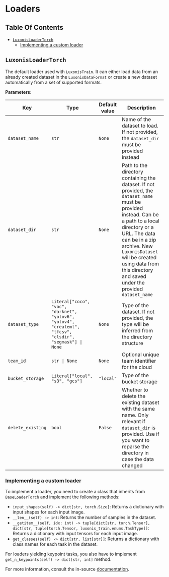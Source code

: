 # Loaders

## Table Of Contents

- [`LuxonisLoaderTorch`](#luxonisloadertorch)
  - [Implementing a custom loader](#implementing-a-custom-loader)

## `LuxonisLoaderTorch`

The default loader used with `LuxonisTrain`. It can either load data from an already created dataset in the `LuxonisDataFormat` or create a new dataset automatically from a set of supported formats.

**Parameters:**

| Key               | Type                                                                                                      | Default value | Description                                                                                                                                                                                                                                                                                                |
| ----------------- | --------------------------------------------------------------------------------------------------------- | ------------- | ---------------------------------------------------------------------------------------------------------------------------------------------------------------------------------------------------------------------------------------------------------------------------------------------------------- |
| `dataset_name`    | `str`                                                                                                     | `None`        | Name of the dataset to load. If not provided, the `dataset_dir` must be provided instead                                                                                                                                                                                                                   |
| `dataset_dir`     | `str`                                                                                                     | `None`        | Path to the directory containing the dataset. If not provided, the `dataset_name` must be provided instead. Can be a path to a local directory or a URL. The data can be in a zip archive. New `LuxonisDataset` will be created using data from this directory and saved under the provided `dataset_name` |
| `dataset_type`    | `Literal["coco", "voc", "darknet", "yolov6", "yolov4", "createml", "tfcsv", "clsdir", "segmask"] \| None` | `None`        | Type of the dataset. If not provided, the type will be inferred from the directory structure                                                                                                                                                                                                               |
| `team_id`         | `str \| None`                                                                                             | `None`        | Optional unique team identifier for the cloud                                                                                                                                                                                                                                                              |
| `bucket_storage`  | `Literal["local", "s3", "gcs"]`                                                                           | `"local"`     | Type of the bucket storage                                                                                                                                                                                                                                                                                 |
| `delete_existing` | `bool`                                                                                                    | `False`       | Whether to delete the existing dataset with the same name. Only relevant if `dataset_dir` is provided. Use if you want to reparse the directory in case the data changed                                                                                                                                   |

### Implementing a custom loader

To implement a loader, you need to create a class that inherits from `BaseLoaderTorch` and implement the following methods:

- `input_shapes(self) -> dict[str, torch.Size]`: Returns a dictionary with input shapes for each input image.
- `__len__(self) -> int`: Returns the number of samples in the dataset.
- `__getitem__(self, idx: int) -> tuple[dict[str, torch.Tensor], dict[str, tuple[torch.Tensor, luxonis_train.enums.TaskType]]`: Returns a dictionary with input tensors for each input image.
- `get_classes(self) -> dict[str, list[str]]`: Returns a dictionary with class names for each task in the dataset.

For loaders yielding keypoint tasks, you also have to implement `get_n_keypoints(self) -> dict[str, int]` method.

For more information, consult the in-source [documentation](https://github.com/luxonis/luxonis-train/blob/main/luxonis_train/loaders/base_loader.py).
